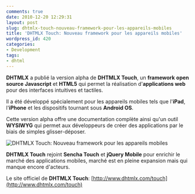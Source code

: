 ```yaml
---
comments: true
date: 2010-12-20 12:29:31
layout: post
slug: dhtmlx-touch-nouveau-framework-pour-les-appareils-mobiles
title: 'DHTMLX Touch: Nouveau framework pour les appareils mobiles'
wordpress_id: 420
categories:
- Development
tags:
- dhtml
---
```


**DHTMLX** a publié la version alpha de **DHTMLX Touch**, un **framework** **open source** **Javascript** et **HTML5** qui permet la réalisation d'**applications web** pour des interfaces intuitives et tactiles.

Il a été développé spécialement pour les appareils mobiles tels que l'**iPad**, l'**iPhone** et les dispositifs tournant sous **Android OS**.

Cette version alpha offre une documentation complète ainsi qu'un outil **WYSIWYG** qui permet aux développeurs de créer des applications par le biais de simples glisser-déposer.



![DHTMLX Touch: Nouveau framework pour les appareils mobiles](/wp-content/images/dhtmlx-touch-framework-mobile.jpg)



**DHTMLX Touch** rejoint **Sencha Touch** et **jQuery Mobile** pour enrichir le marché des applications mobiles, marché est en pleine expansion mais qui manque encore d'acteurs.

Le site officiel de **DHTMLX Touch**: [http://www.dhtmlx.com/touch](http://www.dhtmlx.com/touch)
